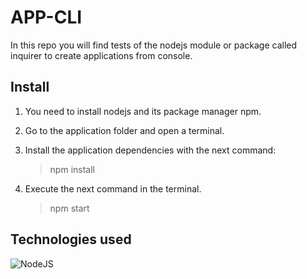 # APP-CLI

In this repo you will find tests of the nodejs module or package called inquirer to create applications from console.

## Install

1. You need to install nodejs and its package manager npm.

2. Go to the application folder and open a terminal.

3. Install the application dependencies with the next command:
   >npm install

4. Execute the next command in the terminal.
   >npm start

## Technologies used

![NodeJS](https://img.shields.io/badge/node.js-6DA55F?style=for-the-badge&logo=node.js&logoColor=white)

